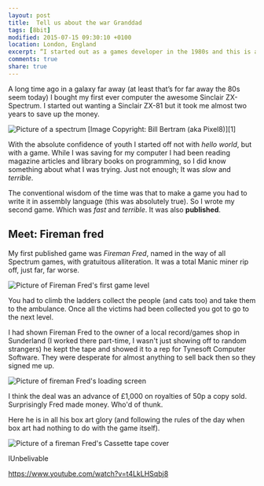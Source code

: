```yaml
---
layout: post
title:  Tell us about the war Granddad
tags: [8bit]
modified: 2015-07-15 09:30:10 +0100
location: London, England
excerpt: “I started out as a games developer in the 1980s and this is about that.”
comments: true
share: true
---
```


A long time ago in a galaxy far away (at least that’s for far away the 80s seem today) I bought my first ever computer the awesome Sinclair ZX-Spectrum. I started out wanting a Sinclair ZX-81 but it took me almost two years to save up the money.

<img src="../../images/2015-09-18/speccy.jpg" alt="Picture of a spectrum" class="dosShot screenShot centeredImg" />
[Image Copyright: Bill Bertram (aka Pixel8)][1]

With the absolute confidence of youth I started off not with *hello world*, but with a game. While I was saving for my computer I had been reading magazine articles and library books on programming, so I did know something about what I was trying. Just not enough; It was *slow* and *terrible*.

The conventional wisdom of the time was that to make a game you had to write it in assembly language (this was absolutely true). So I wrote my second game. Which was *fast* and *terrible*. It was also **published**.

## Meet: Fireman fred

My first published game was *Fireman Fred*, named in the way of all Spectrum games, with gratuitous alliteration. It was a total Manic miner rip off, just far, far worse.

<img src="../../images/2015-09-18/FiremanFred.gif" alt="Picture of Fireman Fred's first game level" class="dosShot screenShot centeredImg" />

You had to climb the ladders collect the people (and cats too) and take them to the ambulance. Once all the victims had been collected you got to go to the next level. 

I had shown Fireman Fred to the owner of a local record/games shop in Sunderland (I worked there part-time, I wasn't just showing off to random strangers) he kept the tape and showed it to a rep for Tynesoft Computer Software. They were desperate for almost anything to sell back then so they signed me up. 

<img src="../../images/2015-09-18/loading-screen.gif" alt="Picture of fireman Fred's loading screen" class="dosShot screenShot centeredImg" />


I think the deal was an advance of £1,000 on royalties of 50p a copy sold. Surprisingly Fred made money. Who'd of thunk.

Here he is in all his box art glory (and following the rules of the day when box art had nothing to do with the game itself).

<img src="../../images/2015-09-18/cassette-inlay.jpg" alt="Picture of a fireman Fred's Cassette tape cover" class="dosShot screenShot centeredImg" />



IUnbelivable 

https://www.youtube.com/watch?v=t4LkLHSqbj8










[1]: http://en.wikipedia.org/wiki/User:Pixel8

